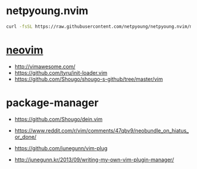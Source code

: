 # netpyoung.nvim


```sh
curl -fsSL https://raw.githubusercontent.com/netpyoung/netpyoung.nvim/master/init.sh | sh
```


# [neovim](https://neovim.io/)

* http://vimawesome.com/
* https://github.com/tyru/init-loader.vim
* https://github.com/Shougo/shougo-s-github/tree/master/vim


# package-manager
* https://github.com/Shougo/dein.vim
 - https://www.reddit.com/r/vim/comments/47qbv9/neobundle_on_hiatus_or_done/
* https://github.com/junegunn/vim-plug
 - http://junegunn.kr/2013/09/writing-my-own-vim-plugin-manager/
